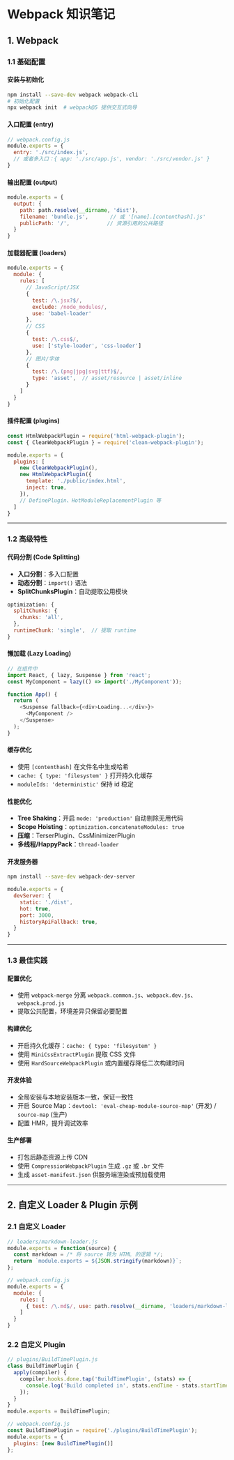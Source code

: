 # Webpack 知识笔记


## 1. Webpack

### 1.1 基础配置

#### 安装与初始化
```bash
npm install --save-dev webpack webpack-cli
# 初始化配置
npx webpack init  # webpack@5 提供交互式向导
```

#### 入口配置 (entry)
```js
// webpack.config.js
module.exports = {
  entry: './src/index.js',
  // 或者多入口：{ app: './src/app.js', vendor: './src/vendor.js' }
}
```

#### 输出配置 (output)
```js
module.exports = {
  output: {
    path: path.resolve(__dirname, 'dist'),
    filename: 'bundle.js',       // 或 '[name].[contenthash].js'
    publicPath: '/',            // 资源引用的公共路径
  }
}
```

#### 加载器配置 (loaders)
```js
module.exports = {
  module: {
    rules: [
      // JavaScript/JSX
      {
        test: /\.jsx?$/,
        exclude: /node_modules/,
        use: 'babel-loader'
      },
      // CSS
      {
        test: /\.css$/,
        use: ['style-loader', 'css-loader']
      },
      // 图片/字体
      {
        test: /\.(png|jpg|svg|ttf)$/,
        type: 'asset',  // asset/resource | asset/inline
      }
    ]
  }
}
```

#### 插件配置 (plugins)
```js
const HtmlWebpackPlugin = require('html-webpack-plugin');
const { CleanWebpackPlugin } = require('clean-webpack-plugin');

module.exports = {
  plugins: [
    new CleanWebpackPlugin(),
    new HtmlWebpackPlugin({
      template: './public/index.html',
      inject: true,
    }),
    // DefinePlugin、HotModuleReplacementPlugin 等
  ]
}
```

---

### 1.2 高级特性

#### 代码分割 (Code Splitting)
- **入口分割**：多入口配置
- **动态分割**：`import()` 语法
- **SplitChunksPlugin**：自动提取公用模块
```js
optimization: {
  splitChunks: {
    chunks: 'all',
  },
  runtimeChunk: 'single',  // 提取 runtime
}
```

#### 懒加载 (Lazy Loading)
```js
// 在组件中
import React, { lazy, Suspense } from 'react';
const MyComponent = lazy(() => import('./MyComponent'));

function App() {
  return (
    <Suspense fallback={<div>Loading...</div>}>
      <MyComponent />
    </Suspense>
  );
}
```

#### 缓存优化
- 使用 `[contenthash]` 在文件名中生成哈希
- `cache: { type: 'filesystem' }` 打开持久化缓存
- `moduleIds: 'deterministic'` 保持 id 稳定

#### 性能优化
- **Tree Shaking**：开启 `mode: 'production'` 自动剔除无用代码
- **Scope Hoisting**：`optimization.concatenateModules: true`
- **压缩**：TerserPlugin、CssMinimizerPlugin
- **多线程/HappyPack**：`thread-loader`

#### 开发服务器
```bash
npm install --save-dev webpack-dev-server
```
```js
module.exports = {
  devServer: {
    static: './dist',
    hot: true,
    port: 3000,
    historyApiFallback: true,
  }
}
```

---

### 1.3 最佳实践

#### 配置优化
- 使用 `webpack-merge` 分离 `webpack.common.js`、`webpack.dev.js`、`webpack.prod.js`
- 提取公共配置，环境差异只保留必要配置

#### 构建优化
- 开启持久化缓存：`cache: { type: 'filesystem' }`
- 使用 `MiniCssExtractPlugin` 提取 CSS 文件
- 使用 `HardSourceWebpackPlugin` 或内置缓存降低二次构建时间

#### 开发体验
- 全局安装与本地安装版本一致，保证一致性
- 开启 Source Map：`devtool: 'eval-cheap-module-source-map'` (开发) / `source-map` (生产)
- 配置 HMR，提升调试效率

#### 生产部署
- 打包后静态资源上传 CDN
- 使用 `CompressionWebpackPlugin` 生成 `.gz` 或 `.br` 文件
- 生成 `asset-manifest.json` 供服务端渲染或预加载使用

---

## 2. 自定义 Loader & Plugin 示例

### 2.1 自定义 Loader
```js
// loaders/markdown-loader.js
module.exports = function(source) {
  const markdown = /* 将 source 转为 HTML 的逻辑 */;
  return `module.exports = ${JSON.stringify(markdown)}`;
};
```
```js
// webpack.config.js
module.exports = {
  module: {
    rules: [
      { test: /\.md$/, use: path.resolve(__dirname, 'loaders/markdown-loader.js') }
    ]
  }
}
```

### 2.2 自定义 Plugin
```js
// plugins/BuildTimePlugin.js
class BuildTimePlugin {
  apply(compiler) {
    compiler.hooks.done.tap('BuildTimePlugin', (stats) => {
      console.log('Build completed in', stats.endTime - stats.startTime, 'ms');
    });
  }
}
module.exports = BuildTimePlugin;
```
```js
// webpack.config.js
const BuildTimePlugin = require('./plugins/BuildTimePlugin');
module.exports = {
  plugins: [new BuildTimePlugin()]
};
```


